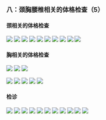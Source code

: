 
### 八：颈胸腰椎相关的体格检查（5）
#### 颈相关的体格检查
![](https://weharmonyos.oss-cn-hangzhou.aliyuncs.com/resources/jingzhui/8aa.png)
![](https://weharmonyos.oss-cn-hangzhou.aliyuncs.com/resources/jingzhui/8ab.png)
![](https://weharmonyos.oss-cn-hangzhou.aliyuncs.com/resources/jingzhui/8ac.png)
![](https://weharmonyos.oss-cn-hangzhou.aliyuncs.com/resources/jingzhui/8ad.png)
![](https://weharmonyos.oss-cn-hangzhou.aliyuncs.com/resources/jingzhui/8ae.png)
![](https://weharmonyos.oss-cn-hangzhou.aliyuncs.com/resources/jingzhui/8af.png)
![](https://weharmonyos.oss-cn-hangzhou.aliyuncs.com/resources/jingzhui/8ag.png)
![](https://weharmonyos.oss-cn-hangzhou.aliyuncs.com/resources/jingzhui/8ah.png)
![](https://weharmonyos.oss-cn-hangzhou.aliyuncs.com/resources/jingzhui/8ai.png)
![](https://weharmonyos.oss-cn-hangzhou.aliyuncs.com/resources/jingzhui/8aj.png)
#### 胸相关的体格检查
![](https://weharmonyos.oss-cn-hangzhou.aliyuncs.com/resources/jingzhui/8ba.png)
![](https://weharmonyos.oss-cn-hangzhou.aliyuncs.com/resources/jingzhui/8bb.png)
![](https://weharmonyos.oss-cn-hangzhou.aliyuncs.com/resources/jingzhui/8bc.png)

![](https://weharmonyos.oss-cn-hangzhou.aliyuncs.com/resources/jingzhui/8ca.png)
![](https://weharmonyos.oss-cn-hangzhou.aliyuncs.com/resources/jingzhui/8cb.png)
![](https://weharmonyos.oss-cn-hangzhou.aliyuncs.com/resources/jingzhui/8cc.png)
![](https://weharmonyos.oss-cn-hangzhou.aliyuncs.com/resources/jingzhui/8cd.png)
![](https://weharmonyos.oss-cn-hangzhou.aliyuncs.com/resources/jingzhui/8ce.png)
#### 检诊
![](https://weharmonyos.oss-cn-hangzhou.aliyuncs.com/resources/jingzhui/8cf.png)
![](https://weharmonyos.oss-cn-hangzhou.aliyuncs.com/resources/jingzhui/8da.png)
![](https://weharmonyos.oss-cn-hangzhou.aliyuncs.com/resources/jingzhui/8db.png)
![](https://weharmonyos.oss-cn-hangzhou.aliyuncs.com/resources/jingzhui/8dc.png)
![](https://weharmonyos.oss-cn-hangzhou.aliyuncs.com/resources/jingzhui/8dd.png)
![](https://weharmonyos.oss-cn-hangzhou.aliyuncs.com/resources/jingzhui/8de.png)
![](https://weharmonyos.oss-cn-hangzhou.aliyuncs.com/resources/jingzhui/8df.png)
![](https://weharmonyos.oss-cn-hangzhou.aliyuncs.com/resources/jingzhui/8dg.png)
![](https://weharmonyos.oss-cn-hangzhou.aliyuncs.com/resources/jingzhui/8dh.png)
![](https://weharmonyos.oss-cn-hangzhou.aliyuncs.com/resources/jingzhui/8di.png)
![](https://weharmonyos.oss-cn-hangzhou.aliyuncs.com/resources/jingzhui/8dj.png)